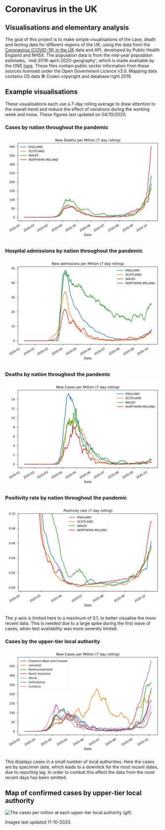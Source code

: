 # Coronavirus in the UK

## Visualisations and elementary analysis
The goal of this project is to make simple visualisations of the case, death and testing data for different regions of the UK, using the data from the [Coronavirus (COVID-19) in the UK](https://coronavirus.data.gov.uk/developers-guide) data and API, developed by Public Health England and NHSX. 
The population data is from the mid-year population estimates, `mid-2019-april-2020-geography', which is made availiable by the ONS [here](https://www.ons.gov.uk/datasets/mid-year-pop-est/editions/mid-2019-april-2020-geography/versions/1).
These files contain public sector information from these sources licensed under the Open Government Licence v3.0.
Mapping data contains OS data © Crown copyright and database right 2019.

## Example visualisations
These visualisations each use a 7-day rolling average to draw attention to the overall trend and reduce the effect of variations during the working week and noise.
These figures last updated on 04/10/2020.

### Cases by nation throughout the pandemic
![Case rate by nation in the UK](img/nation_cases.svg)

### Hospital admissions by nation throughout the pandemic
![Death rate by nation in the UK](img/nation_admissions.svg)

### Deaths by nation throughout the pandemic
![Death rate by nation in the UK](img/nation_deaths.svg)

### Positivity rate by nation throughout the pandemic
![Positivity rate by nation in the UK](img/nation_positivity.svg)

The y-axis is limited here to a maximum of 0.1, to better visualise the more recent data. This is needed due to a large spike during the first wave of cases, when test availability was more severely limited.
### Cases by the upper-tier local authority
![Case rate by nation in the UK](img/utla_cases.svg)

This displays cases in a small number of local authorities. Here the cases are by specimen date, which leads to a downtick for the most recent dates, due to reporting lag. In order to combat this effect the data from the most recent days has been omitted.

## Map of confirmed cases by upper-tier local authority
![The cases per million at each upper-tier local authority (gif).](img/map_gif.gif)

Images last updated 11-10-2020.